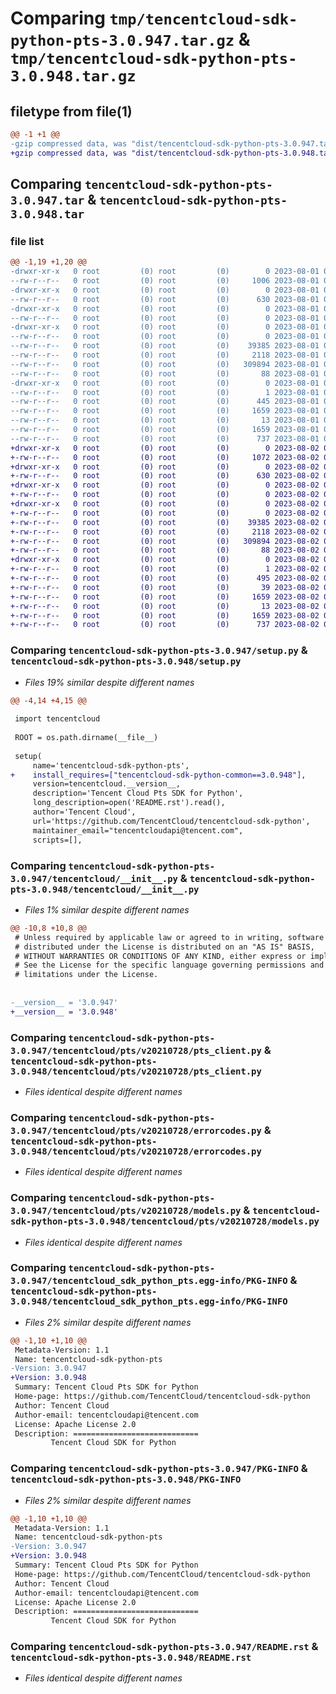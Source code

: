 # Comparing `tmp/tencentcloud-sdk-python-pts-3.0.947.tar.gz` & `tmp/tencentcloud-sdk-python-pts-3.0.948.tar.gz`

## filetype from file(1)

```diff
@@ -1 +1 @@
-gzip compressed data, was "dist/tencentcloud-sdk-python-pts-3.0.947.tar", last modified: Tue Aug  1 00:53:46 2023, max compression
+gzip compressed data, was "dist/tencentcloud-sdk-python-pts-3.0.948.tar", last modified: Wed Aug  2 00:35:29 2023, max compression
```

## Comparing `tencentcloud-sdk-python-pts-3.0.947.tar` & `tencentcloud-sdk-python-pts-3.0.948.tar`

### file list

```diff
@@ -1,19 +1,20 @@
-drwxr-xr-x   0 root         (0) root         (0)        0 2023-08-01 00:53:46.000000 tencentcloud-sdk-python-pts-3.0.947/
--rw-r--r--   0 root         (0) root         (0)     1006 2023-08-01 00:53:46.000000 tencentcloud-sdk-python-pts-3.0.947/setup.py
-drwxr-xr-x   0 root         (0) root         (0)        0 2023-08-01 00:53:46.000000 tencentcloud-sdk-python-pts-3.0.947/tencentcloud/
--rw-r--r--   0 root         (0) root         (0)      630 2023-08-01 00:53:46.000000 tencentcloud-sdk-python-pts-3.0.947/tencentcloud/__init__.py
-drwxr-xr-x   0 root         (0) root         (0)        0 2023-08-01 00:53:46.000000 tencentcloud-sdk-python-pts-3.0.947/tencentcloud/pts/
--rw-r--r--   0 root         (0) root         (0)        0 2023-08-01 00:53:46.000000 tencentcloud-sdk-python-pts-3.0.947/tencentcloud/pts/__init__.py
-drwxr-xr-x   0 root         (0) root         (0)        0 2023-08-01 00:53:46.000000 tencentcloud-sdk-python-pts-3.0.947/tencentcloud/pts/v20210728/
--rw-r--r--   0 root         (0) root         (0)        0 2023-08-01 00:53:46.000000 tencentcloud-sdk-python-pts-3.0.947/tencentcloud/pts/v20210728/__init__.py
--rw-r--r--   0 root         (0) root         (0)    39385 2023-08-01 00:53:46.000000 tencentcloud-sdk-python-pts-3.0.947/tencentcloud/pts/v20210728/pts_client.py
--rw-r--r--   0 root         (0) root         (0)     2118 2023-08-01 00:53:46.000000 tencentcloud-sdk-python-pts-3.0.947/tencentcloud/pts/v20210728/errorcodes.py
--rw-r--r--   0 root         (0) root         (0)   309894 2023-08-01 00:53:46.000000 tencentcloud-sdk-python-pts-3.0.947/tencentcloud/pts/v20210728/models.py
--rw-r--r--   0 root         (0) root         (0)       88 2023-08-01 00:53:46.000000 tencentcloud-sdk-python-pts-3.0.947/setup.cfg
-drwxr-xr-x   0 root         (0) root         (0)        0 2023-08-01 00:53:46.000000 tencentcloud-sdk-python-pts-3.0.947/tencentcloud_sdk_python_pts.egg-info/
--rw-r--r--   0 root         (0) root         (0)        1 2023-08-01 00:53:46.000000 tencentcloud-sdk-python-pts-3.0.947/tencentcloud_sdk_python_pts.egg-info/dependency_links.txt
--rw-r--r--   0 root         (0) root         (0)      445 2023-08-01 00:53:46.000000 tencentcloud-sdk-python-pts-3.0.947/tencentcloud_sdk_python_pts.egg-info/SOURCES.txt
--rw-r--r--   0 root         (0) root         (0)     1659 2023-08-01 00:53:46.000000 tencentcloud-sdk-python-pts-3.0.947/tencentcloud_sdk_python_pts.egg-info/PKG-INFO
--rw-r--r--   0 root         (0) root         (0)       13 2023-08-01 00:53:46.000000 tencentcloud-sdk-python-pts-3.0.947/tencentcloud_sdk_python_pts.egg-info/top_level.txt
--rw-r--r--   0 root         (0) root         (0)     1659 2023-08-01 00:53:46.000000 tencentcloud-sdk-python-pts-3.0.947/PKG-INFO
--rw-r--r--   0 root         (0) root         (0)      737 2023-08-01 00:53:46.000000 tencentcloud-sdk-python-pts-3.0.947/README.rst
+drwxr-xr-x   0 root         (0) root         (0)        0 2023-08-02 00:35:29.000000 tencentcloud-sdk-python-pts-3.0.948/
+-rw-r--r--   0 root         (0) root         (0)     1072 2023-08-02 00:35:29.000000 tencentcloud-sdk-python-pts-3.0.948/setup.py
+drwxr-xr-x   0 root         (0) root         (0)        0 2023-08-02 00:35:29.000000 tencentcloud-sdk-python-pts-3.0.948/tencentcloud/
+-rw-r--r--   0 root         (0) root         (0)      630 2023-08-02 00:35:29.000000 tencentcloud-sdk-python-pts-3.0.948/tencentcloud/__init__.py
+drwxr-xr-x   0 root         (0) root         (0)        0 2023-08-02 00:35:29.000000 tencentcloud-sdk-python-pts-3.0.948/tencentcloud/pts/
+-rw-r--r--   0 root         (0) root         (0)        0 2023-08-02 00:35:29.000000 tencentcloud-sdk-python-pts-3.0.948/tencentcloud/pts/__init__.py
+drwxr-xr-x   0 root         (0) root         (0)        0 2023-08-02 00:35:29.000000 tencentcloud-sdk-python-pts-3.0.948/tencentcloud/pts/v20210728/
+-rw-r--r--   0 root         (0) root         (0)        0 2023-08-02 00:35:29.000000 tencentcloud-sdk-python-pts-3.0.948/tencentcloud/pts/v20210728/__init__.py
+-rw-r--r--   0 root         (0) root         (0)    39385 2023-08-02 00:35:29.000000 tencentcloud-sdk-python-pts-3.0.948/tencentcloud/pts/v20210728/pts_client.py
+-rw-r--r--   0 root         (0) root         (0)     2118 2023-08-02 00:35:29.000000 tencentcloud-sdk-python-pts-3.0.948/tencentcloud/pts/v20210728/errorcodes.py
+-rw-r--r--   0 root         (0) root         (0)   309894 2023-08-02 00:35:29.000000 tencentcloud-sdk-python-pts-3.0.948/tencentcloud/pts/v20210728/models.py
+-rw-r--r--   0 root         (0) root         (0)       88 2023-08-02 00:35:29.000000 tencentcloud-sdk-python-pts-3.0.948/setup.cfg
+drwxr-xr-x   0 root         (0) root         (0)        0 2023-08-02 00:35:29.000000 tencentcloud-sdk-python-pts-3.0.948/tencentcloud_sdk_python_pts.egg-info/
+-rw-r--r--   0 root         (0) root         (0)        1 2023-08-02 00:35:29.000000 tencentcloud-sdk-python-pts-3.0.948/tencentcloud_sdk_python_pts.egg-info/dependency_links.txt
+-rw-r--r--   0 root         (0) root         (0)      495 2023-08-02 00:35:29.000000 tencentcloud-sdk-python-pts-3.0.948/tencentcloud_sdk_python_pts.egg-info/SOURCES.txt
+-rw-r--r--   0 root         (0) root         (0)       39 2023-08-02 00:35:29.000000 tencentcloud-sdk-python-pts-3.0.948/tencentcloud_sdk_python_pts.egg-info/requires.txt
+-rw-r--r--   0 root         (0) root         (0)     1659 2023-08-02 00:35:29.000000 tencentcloud-sdk-python-pts-3.0.948/tencentcloud_sdk_python_pts.egg-info/PKG-INFO
+-rw-r--r--   0 root         (0) root         (0)       13 2023-08-02 00:35:29.000000 tencentcloud-sdk-python-pts-3.0.948/tencentcloud_sdk_python_pts.egg-info/top_level.txt
+-rw-r--r--   0 root         (0) root         (0)     1659 2023-08-02 00:35:29.000000 tencentcloud-sdk-python-pts-3.0.948/PKG-INFO
+-rw-r--r--   0 root         (0) root         (0)      737 2023-08-02 00:35:29.000000 tencentcloud-sdk-python-pts-3.0.948/README.rst
```

### Comparing `tencentcloud-sdk-python-pts-3.0.947/setup.py` & `tencentcloud-sdk-python-pts-3.0.948/setup.py`

 * *Files 19% similar despite different names*

```diff
@@ -4,14 +4,15 @@
 
 import tencentcloud
 
 ROOT = os.path.dirname(__file__)
 
 setup(
     name='tencentcloud-sdk-python-pts',
+    install_requires=["tencentcloud-sdk-python-common==3.0.948"],
     version=tencentcloud.__version__,
     description='Tencent Cloud Pts SDK for Python',
     long_description=open('README.rst').read(),
     author='Tencent Cloud',
     url='https://github.com/TencentCloud/tencentcloud-sdk-python',
     maintainer_email="tencentcloudapi@tencent.com",
     scripts=[],
```

### Comparing `tencentcloud-sdk-python-pts-3.0.947/tencentcloud/__init__.py` & `tencentcloud-sdk-python-pts-3.0.948/tencentcloud/__init__.py`

 * *Files 1% similar despite different names*

```diff
@@ -10,8 +10,8 @@
 # Unless required by applicable law or agreed to in writing, software
 # distributed under the License is distributed on an "AS IS" BASIS,
 # WITHOUT WARRANTIES OR CONDITIONS OF ANY KIND, either express or implied.
 # See the License for the specific language governing permissions and
 # limitations under the License.
 
 
-__version__ = '3.0.947'
+__version__ = '3.0.948'
```

### Comparing `tencentcloud-sdk-python-pts-3.0.947/tencentcloud/pts/v20210728/pts_client.py` & `tencentcloud-sdk-python-pts-3.0.948/tencentcloud/pts/v20210728/pts_client.py`

 * *Files identical despite different names*

### Comparing `tencentcloud-sdk-python-pts-3.0.947/tencentcloud/pts/v20210728/errorcodes.py` & `tencentcloud-sdk-python-pts-3.0.948/tencentcloud/pts/v20210728/errorcodes.py`

 * *Files identical despite different names*

### Comparing `tencentcloud-sdk-python-pts-3.0.947/tencentcloud/pts/v20210728/models.py` & `tencentcloud-sdk-python-pts-3.0.948/tencentcloud/pts/v20210728/models.py`

 * *Files identical despite different names*

### Comparing `tencentcloud-sdk-python-pts-3.0.947/tencentcloud_sdk_python_pts.egg-info/PKG-INFO` & `tencentcloud-sdk-python-pts-3.0.948/tencentcloud_sdk_python_pts.egg-info/PKG-INFO`

 * *Files 2% similar despite different names*

```diff
@@ -1,10 +1,10 @@
 Metadata-Version: 1.1
 Name: tencentcloud-sdk-python-pts
-Version: 3.0.947
+Version: 3.0.948
 Summary: Tencent Cloud Pts SDK for Python
 Home-page: https://github.com/TencentCloud/tencentcloud-sdk-python
 Author: Tencent Cloud
 Author-email: tencentcloudapi@tencent.com
 License: Apache License 2.0
 Description: ============================
         Tencent Cloud SDK for Python
```

### Comparing `tencentcloud-sdk-python-pts-3.0.947/PKG-INFO` & `tencentcloud-sdk-python-pts-3.0.948/PKG-INFO`

 * *Files 2% similar despite different names*

```diff
@@ -1,10 +1,10 @@
 Metadata-Version: 1.1
 Name: tencentcloud-sdk-python-pts
-Version: 3.0.947
+Version: 3.0.948
 Summary: Tencent Cloud Pts SDK for Python
 Home-page: https://github.com/TencentCloud/tencentcloud-sdk-python
 Author: Tencent Cloud
 Author-email: tencentcloudapi@tencent.com
 License: Apache License 2.0
 Description: ============================
         Tencent Cloud SDK for Python
```

### Comparing `tencentcloud-sdk-python-pts-3.0.947/README.rst` & `tencentcloud-sdk-python-pts-3.0.948/README.rst`

 * *Files identical despite different names*

